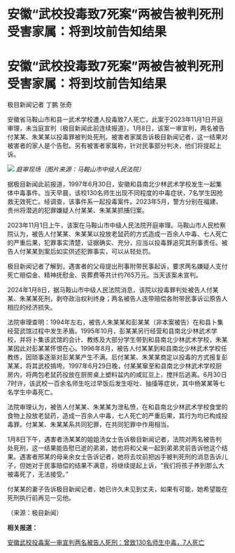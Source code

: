# 安徽“武校投毒致7死案”两被告被判死刑 受害家属：将到坟前告知结果

# 安徽“武校投毒致7死案”两被告被判死刑 受害家属：将到坟前告知结果

极目新闻记者 丁鹏 张奇

安徽省马鞍山市和县一武术学校遭人投毒致7人死亡，此案于2023年11月1日开庭审理，未当庭宣判（极目新闻此前连续报道）。1月8日，该案一审宣判，两名被告付某某、朱某某以投毒罪被判处死刑。被害者家属告诉极目新闻记者，这一结果对被害者的家人是个告慰。另有被害者家属称，针对民事部分判决，他们将提起上诉。

![](https://inews.gtimg.com/om_bt/OXHW1qPG1mZz5MvLCHeJYdmcrlf_vBBhyjMpF8_81Smf8AA/1000)
_庭审现场（图片来源：马鞍山市中级人民法院）_

据极目新闻此前报道，1997年6月30日，安徽和县南北少林武术学校发生一起集体中毒事件。当天早晨，该校130名师生出现不同程度的中毒症状，7名学生因抢救无效死亡。经调查，该事件系一起投毒案件。2023年5月，警方分别在福建、贵州将潜逃的犯罪嫌疑人付某某、朱某某抓捕归案。

2023年11月1日上午，该案在马鞍山市中级人民法院开庭审理。马鞍山市人民检察院认为，被告人付某某、朱某某以投放老鼠药的方式造成一百余人中毒、七人死亡的严重后果，犯罪事实清楚，证据确实、充分，应当以投毒罪追究其刑事责任。被告人付某某到案后如实供述犯罪事实，可以从轻处罚。

极目新闻记者了解到，遇害者的父母提出刑事附带民事起诉，要求两名嫌疑人支付死亡赔偿金、精神抚慰金、丧葬费等共计约765万元。当天该案未宣判。

2024年1月8日，据马鞍山市中级人民法院消息，该院以投毒罪判处被告人付某某、朱某某死刑，剥夺政治权利终身；两名被告人连带赔偿各附带民事诉讼原告人相应的经济损失。

法院审理查明：1994年左右，被告人朱某某和彭某某（非本案被告）在和县卜集经营武馆过程中发生矛盾。1995年10月，彭某某另行经营和县南北少林武术学校，并将卜集该武馆的会计、教练及大部分学生带到和县南北少林武术学校，朱某某因此对彭某某怀恨在心。1996年8月，被告人付某某到和县南北少林武术学校任教练，因琐事逐渐对彭某某产生不满。后付某某、朱某某商定以投毒的方式报复彭某某，将其武校搞垮。1997年6月29日晚，付某某窜至和县南北少林武术学校厨房内，将两包老鼠药投放在厨房桌上塑料盆内的咸豇豆上，搅拌后逃离。6月30日7时许，该武校一百余名师生吃过早饭后发生呕吐、抽搐等症状，其中杨某某等七名学生中毒死亡。

法院审理认为，被告人付某某、朱某某为泄私愤，在和县南北少林武术学校食堂的食物上投放老鼠药，造成一百余人中毒，七人死亡的严重后果，其行为均已构成投毒罪。付某某、朱某某系共同犯罪，在共同犯罪中作用相当。

1月8日下午，遇害者汤某某的姐姐汤女士告诉极目新闻记者，法院对两名被告判处死刑，这一结果能告慰已逝的弟弟，她也将和父亲一起到弟弟灵前告诉他这个结果。遇害者邢某的母亲余女士告诉记者，她将去坟前把凶手被判死刑的消息告诉儿子，但她对于民事赔偿的结果不满意，将继续提起上诉，“我们将孩子养到那么大被毒死了，无法接受。”

付某某的妻子告诉极目新闻记者，她已许久未见到丈夫，如果有可能，她希望能在死刑执行前再见一见他。

（来源：极目新闻）

**相关报道：**

[安徽武校投毒案一审宣判两名被告人死刑：曾致130名师生中毒，7人死亡](https://news.qq.com/rain/a/20240108A05EV300)

